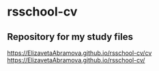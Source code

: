 # rsschool-cv
Repository for my study files
-----
https://ElizavetaAbramova.github.io/rsschool-cv/cv
https://ElizavetaAbramova.github.io/rsschool-cv/
